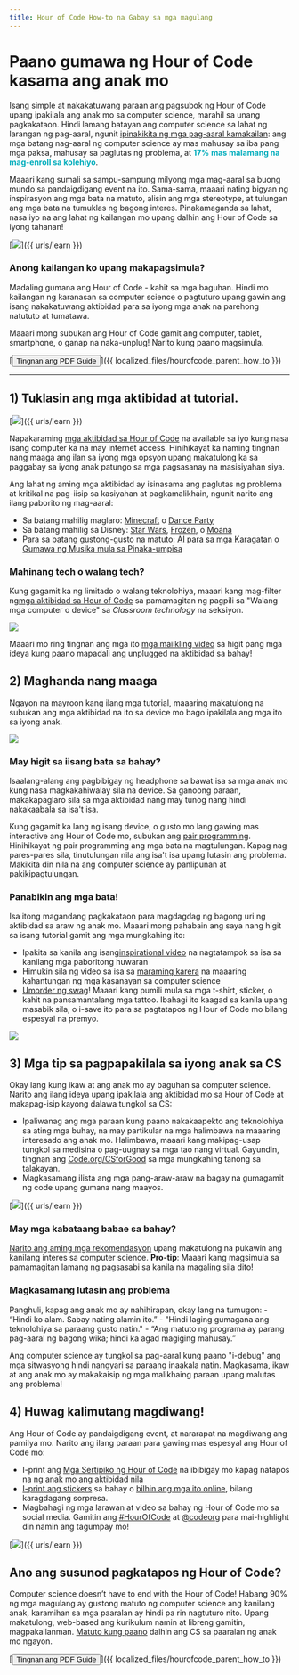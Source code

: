 ```yaml
---
title: Hour of Code How-to na Gabay sa mga magulang
---
```


# Paano gumawa ng Hour of Code kasama ang anak mo

Isang simple at nakakatuwang paraan ang pagsubok ng Hour of Code upang ipakilala ang anak mo sa computer science, marahil sa unang pagkakataon. Hindi lamang batayan ang computer science sa lahat ng larangan ng pag-aaral, ngunit [ipinakikita ng mga pag-aaral kamakailan](https://medium.com/@codeorg/cs-helps-students-outperform-in-school-college-and-workplace-66dd64a69536): ang mga batang nag-aaral ng computer science ay mas mahusay sa iba pang mga paksa, mahusay sa paglutas ng problema, at <font color="00adbc"><b>17% mas malamang na mag-enroll sa kolehiyo</b></font>.

Maaari kang sumali sa sampu-sampung milyong mga mag-aaral sa buong mundo sa pandaigdigang event na ito. Sama-sama, maaari nating bigyan ng inspirasyon ang mga bata na matuto, alisin ang mga stereotype, at tulungan ang mga bata na tumuklas ng bagong interes. Pinakamaganda sa lahat, nasa iyo na ang lahat ng kailangan mo upang dalhin ang Hour of Code sa iyong tahanan!

[![](/images/fit-600/Marketing/mother-helping-her-daughter-use-a-laptop-4260325.jpg)]({{ urls/learn }})

<h3>Anong kailangan ko upang makapagsimula?  </h3>

Madaling gumana ang Hour of Code - kahit sa mga baguhan. Hindi mo kailangan ng karanasan sa computer science o pagtuturo upang gawin ang isang nakakatuwang aktibidad para sa iyong mga anak na parehong natututo at tumatawa.

Maaari mong subukan ang Hour of Code gamit ang computer, tablet, smartphone, o ganap na naka-unplug! Narito kung paano magsimula.

[<button>Tingnan ang PDF Guide</button>]({{ localized_files/hourofcode_parent_how_to }})

* * *

## 1) Tuklasin ang mga aktibidad at tutorial.

[![](/images/tutorials.png)]({{ urls/learn }})

Napakaraming [mga aktibidad sa Hour of Code](https://hourofcode.com/us/learn) na available sa iyo kung nasa isang computer ka na may internet access. Hinihikayat ka naming tingnan nang maaga ang ilan sa iyong mga opsyon upang makatulong ka sa paggabay sa iyong anak patungo sa mga pagsasanay na masisiyahan siya.

Ang lahat ng aming mga aktibidad ay isinasama ang paglutas ng problema at kritikal na pag-iisip sa kasiyahan at pagkamalikhain, ngunit narito ang ilang paborito ng mag-aaral:

- Sa batang mahilig maglaro: [Minecraft](https://code.org/minecraft) o [Dance Party](https://code.org/dance)
- Sa batang mahilig sa Disney: [Star Wars](https://code.org/starwars), [Frozen](https://studio.code.org/s/frozen/lessons/1/levels/1), o [Moana](https://partners.disney.com/hour-of-code?cds&cmp=vanity%7Cnatural%7Cus%7Cmoanahoc%7C)
- Para sa batang gustong-gusto na matuto: <a href="https://code.org/oceans">AI para sa mga Karagatan</a> o <a href="https://scratch.mit.edu/projects/editor/?tutorial=music&utm_source=codeorg">Gumawa ng Musika mula sa Pinaka-umpisa</a> 

<h3>  Mahinang tech o walang tech?  </h3>

<p>Kung gagamit ka ng limitado o walang teknolohiya, maaari kang mag-filter ng<a href="https://hourofcode.com/us/learn">mga aktibidad sa Hour of Code</a> sa pamamagitan ng pagpili sa "Walang mga computer o device" sa <em>Classroom technology</em> na seksiyon.</p>

<p><a href="{{ urls/learn }}"><img src="/images/Marketing/filtering-activities-hoc.jpg"></a></p>

<p>Maaari mo ring tingnan ang mga ito <a href="https://www.youtube.com/playlist?list=PLzdnOPI1iJNcpfa4LtbaIl35gqir_5XUu">mga maiikling video</a> sa higit pang mga ideya kung paano mapadali ang unplugged na aktibidad sa bahay!</p>

<h2>  2) Maghanda nang maaga  </h2>

<p>Ngayon na mayroon kang ilang mga tutorial, maaaring makatulong na subukan ang mga aktibidad na ito sa device mo bago ipakilala ang mga ito sa iyong anak.</p>

<p><a href="{{ urls/learn }}"><img src="/images/fit-600/Marketing/father-and-children-looking-at-a-laptop-4260749.jpg"></a></p>

<h3>May higit sa iisang bata sa bahay?  </h3>

<p>Isaalang-alang ang pagbibigay ng headphone sa bawat isa sa mga anak mo kung nasa magkakahiwalay sila na device. Sa ganoong paraan, makakapaglaro sila sa mga aktibidad nang may tunog nang hindi nakakaabala sa isa't isa.</p>

<p>Kung gagamit ka lang ng isang device, o gusto mo lang gawing mas interactive ang Hour of Code mo, subukan ang <a href="https://www.youtube.com/watch?v=vgkahOzFH2Q">pair programming</a>. Hinihikayat ng pair programming ang mga bata na magtulungan. Kapag nag pares-pares sila, tinutulungan nila ang isa't isa upang lutasin ang problema.   Makikita din nila na ang computer science ay panlipunan at pakikipagtulungan.</p>

<h3>Panabikin ang mga bata!   </h3>

Isa itong magandang pagkakataon para magdagdag ng bagong uri ng aktibidad sa araw ng anak mo. Maaari mong pahabain ang saya nang higit sa isang tutorial gamit ang mga mungkahing ito:

- Ipakita sa kanila ang isang[inspirational video](https://www.youtube.com/playlist?list=PLzdnOPI1iJNcadqJAZnbDYShie4gLZQQJ) na nagtatampok sa isa sa kanilang mga paboritong huwaran
- Himukin sila ng video sa isa sa [maraming karera](https://www.youtube.com/playlist?list=PLzdnOPI1iJNfpD8i4Sx7U0y2MccnrNZuP) na maaaring kahantungan ng mga kasanayan sa computer science
- [Umorder ng swag](https://store.code.org/)! Maaari kang pumili mula sa mga t-shirt, sticker, o kahit na pansamantalang mga tattoo. Ibahagi ito kaagad sa kanila upang masabik sila, o i-save ito para sa pagtatapos ng Hour of Code mo bilang espesyal na premyo.

<a href="https://store.code.org/" target="_blank"><img src="/images/fit-500/Marketing/hourofcodestore.jpg"></a>

## 3) Mga tip sa pagpapakilala sa iyong anak sa CS

Okay lang kung ikaw at ang anak mo ay baguhan sa computer science. Narito ang ilang ideya upang ipakilala ang aktibidad mo sa Hour of Code at makapag-isip kayong dalawa tungkol sa CS:

- Ipaliwanag ang mga paraan kung paano nakakaapekto ang teknolohiya sa ating mga buhay, na may partikular na mga halimbawa na maaaring interesado ang anak mo. Halimbawa, maaari kang makipag-usap tungkol sa medisina o pag-uugnay sa mga tao nang virtual. Gayundin, tingnan ang [Code.org/CSforGood](https://code.org/csforgood) sa mga mungkahing tanong sa talakayan.
- Magkasamang ilista ang mga pang-araw-araw na bagay na gumagamit ng code upang gumana nang maayos.

[![](/images/fit-600/Marketing/girl-sitting-on-sofa-while-using-tablet-computer-4144035.jpg)]({{ urls/learn }})

<h3>May mga kabataang babae sa bahay?</h3>

<a href="https://code.org/girls">Narito ang aming mga rekomendasyon</a> upang makatulong na pukawin ang kanilang interes sa computer science. **Pro-tip**: Maaari kang magsimula sa pamamagitan lamang ng pagsasabi sa kanila na magaling sila dito!

<h3>Magkasamang lutasin ang problema  </h3>

Panghuli, kapag ang anak mo ay nahihirapan, okay lang na tumugon: - “Hindi ko alam. Sabay nating alamin ito.” - "Hindi laging gumagana ang teknolohiya sa paraang gusto natin." - “Ang matuto ng programa ay parang pag-aaral ng bagong wika; hindi ka agad magiging mahusay.”

Ang computer science ay tungkol sa pag-aaral kung paano "i-debug" ang mga sitwasyong hindi nangyari sa paraang inaakala natin. Magkasama, ikaw at ang anak mo ay makakaisip ng mga malikhaing paraan upang malutas ang problema!

## 4) Huwag kalimutang magdiwang! 

Ang Hour of Code ay pandaigdigang event, at nararapat na magdiwang ang pamilya mo. Narito ang ilang paraan para gawing mas espesyal ang Hour of Code mo:

- I-print ang [Mga Sertipiko ng Hour of Code](https://staging.code.org/certificates) na ibibigay mo kapag natapos na ng anak mo ang aktibidad nila
- [I-print ang stickers](https://staging.hourofcode.com/us/promote/resources#stickers) sa bahay o [bilhin ang mga ito online](https://store.code.org/), bilang karagdagang sorpresa.
- Magbahagi ng mga larawan at video sa bahay ng Hour of Code mo sa social media. Gamitin ang [#HourOfCode](https://twitter.com/hashtag/hourofcode) at [@codeorg](https://twitter.com/codeorg) para mai-highlight din namin ang tagumpay mo!

[![](/images/fit-600/Marketing/g8TUlHzF.jpeg)]({{ urls/learn }})

<h2>Ano ang susunod pagkatapos ng Hour of Code?</h2>

Computer science doesn’t have to end with the Hour of Code! Habang 90% ng mga magulang ay gustong matuto ng computer science ang kanilang anak, karamihan sa mga paaralan ay hindi pa rin nagtuturo nito. Upang makatulong, web-based ang kurikulum namin at libreng gamitin, magpakailanman. [Matuto kung paano](https://code.org/yourschool) dalhin ang CS sa paaralan ng anak mo ngayon.

[<button>Tingnan ang PDF Guide</button>]({{ localized_files/hourofcode_parent_how_to }})